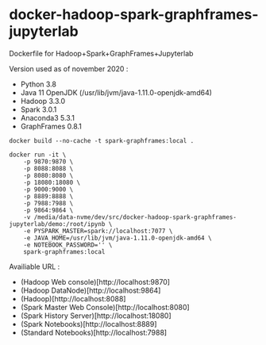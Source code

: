 # docker-hadoop-spark-graphframes-jupyterlab
Dockerfile for Hadoop+Spark+GraphFrames+Jupyterlab

Version used as of november 2020 :
- Python 3.8
- Java 11 OpenJDK (/usr/lib/jvm/java-1.11.0-openjdk-amd64)
- Hadoop 3.3.0
- Spark 3.0.1
- Anaconda3 5.3.1
- GraphFrames 0.8.1

```
docker build --no-cache -t spark-graphframes:local .
```

```
docker run -it \
    -p 9870:9870 \
    -p 8088:8088 \
    -p 8080:8080 \
    -p 18080:18080 \
    -p 9000:9000 \
    -p 8889:8888 \
    -p 7988:7988 \
    -p 9864:9864 \
    -v /media/data-nvme/dev/src/docker-hadoop-spark-graphframes-jupyterlab/demo:/root/ipynb \
    -e PYSPARK_MASTER=spark://localhost:7077 \
    -e JAVA_HOME=/usr/lib/jvm/java-1.11.0-openjdk-amd64 \
    -e NOTEBOOK_PASSWORD='' \
    spark-graphframes:local
```

Availiable URL :
- (Hadoop Web console)[http://localhost:9870]
- (Hadoop DataNode)[http://localhost:9864]
- (Hadoop)[http://localhost:8088]
- (Spark Master Web Console)[http://localhost:8080]
- (Spark History Server)[http://localhost:18080]
- (Spark Notebooks)[http://localhost:8889]
- (Standard Notebooks)[http://localhost:7988]

